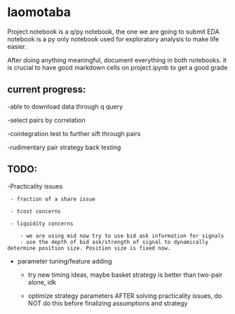 # laomotaba
Project notebook is a q/py notebook, the one we are going to submit
EDA notebook is a py only notebook used for exploratory analysis to make life easier.

After doing anything meaningful, document everything in both notebooks. it is crucial to have good markdown cells on project.ipynb to get a good grade

## current progress:
  -able to download data through q query
  
  -select pairs by correlation
  
  -cointegration test to further sift through pairs
  
  -rudimentary pair strategy back testing
  
## TODO:
  
  -Practicality issues
  
     - fraction of a share issue
     
     - tcost concerns
     
     - liquidity concerns
     
        - we are using mid now try to use bid ask information for signals
        - use the depth of bid ask/strength of signal to dynamically determine position size. Position size is fixed now.
     
  - parameter tuning/feature adding
  
     - try new timing ideas, maybe basket strategy is better than two-pair alone, idk
     
     - optimize strategy parameters AFTER solving practicality issues, do NOT do this before finalizing assumptions and strategy
     
  
